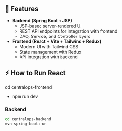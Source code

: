 
## 🚀 Features
- **Backend (Spring Boot + JSP)**
  - JSP-based server-rendered UI
  - REST API endpoints for integration with frontend
  - DAO, Service, and Controller layers
- **Frontend (React + Vite + Tailwind + Redux)**
  - Modern UI with Tailwind CSS
  - State management with Redux
  - API integration with backend

## ⚡ How to Run React
cd centralops-frontend
  - npm run dev


### Backend
```bash
cd centralops-backend
mvn spring-boot:run
